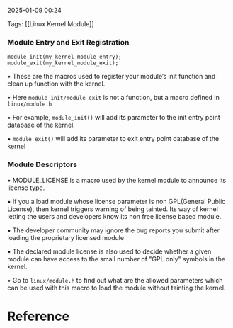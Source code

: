 2025-01-09 00:24

Tags: [[Linux Kernel Module]]


### Module Entry and Exit Registration 

`module_init(my_kernel_module_entry);`
`module_exit(my_kernel_module_exit);`

• These are the macros used to register your module’s init function and clean up function with the kernel.

• Here `module_init/module_exit` is not a function, but a macro defined in `linux/module.h`

• For example, `module_init()` will add its parameter to the init entry point database of the kernel.

• `module_exit()` will add its parameter to exit entry point database of the kernel

### Module Descriptors
• MODULE_LICENSE is a macro used by the kernel module to announce its license type.

• If you a load module whose license parameter is non GPL(General Public License), then kernel triggers warning of being tainted. Its way of kernel letting the users and developers know its non free license based module.

• The developer community may ignore the bug reports you submit after loading the proprietary licensed module

• The declared module license is also used to decide whether a given module can have access to the small number of "GPL only" symbols in the kernel.

• Go to `linux/module.h` to find out what are the allowed parameters which can be used with this macro to load the module without tainting the kernel.

# Reference

